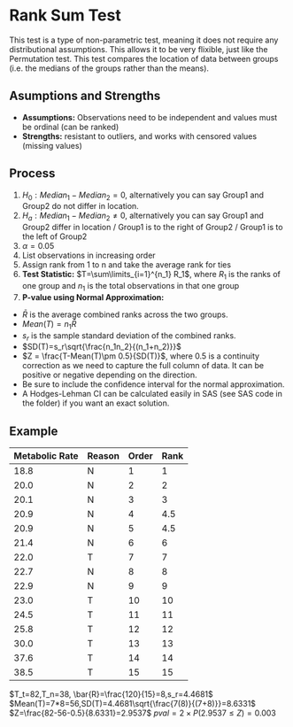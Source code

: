 # Rank Sum Test
This test is a type of non-parametric test, meaning it does not require any distributional assumptions. This allows it to be very flixible, just like the Permutation test. This test compares the location of data between groups (i.e. the medians of the groups rather than the means). 
## Asumptions and Strengths
- **Assumptions:** Observations need to be independent and values must be ordinal (can be ranked)
- **Strengths:** resistant to outliers, and works with censored values (missing values)
## Process
1. $H_0: Median_1-Median_2=0$, alternatively you can say Group1 and Group2 do not differ in location.
2. $H_a: Median_1-Median_2 \ne 0$, alternatively you can say Group1 and Group2 differ in location / Group1 is to the right of Group2 / Group1 is to the left of Group2 
3. $\alpha = 0.05$
4. List observations in increasing order
5. Assign rank from 1 to n and take the average rank for ties
6. **Test Statistic:** $T=\sum\limits_{i=1}^{n_1} R_1$, where $R_1$ is the ranks of one group and $n_1$ is the total observations in that one group
7. **P-value using Normal Approximation:**
  - $\bar{R}$ is the average combined ranks across the two groups.
  - $Mean(T)=n_1\bar{R}$
  - $s_r$ is the sample standard deviation of the combined ranks.
  - $SD(T)=s_r\sqrt{\frac{n_1n_2}{(n_1+n_2)}}$
  - $Z = \frac{T-Mean(T)\pm 0.5}{SD(T)}$, where 0.5 is a continuity correction as we need to capture the full column of data. It can be positive or negative depending on the direction.
  - Be sure to include the confidence interval for the normal approximation.
  - A Hodges-Lehman CI can be calculated easily in SAS (see SAS code in the folder) if you want an exact solution.

## Example
| Metabolic Rate | Reason | Order | Rank |
|----------------|--------|-------|------|
| 18.8           | N      | 1     | 1    |
| 20.0           | N      | 2     | 2    |
| 20.1           | N      | 3     | 3    |
| 20.9           | N      | 4     | 4.5  |
| 20.9           | N      | 5     | 4.5  |
| 21.4           | N      | 6     | 6    |
| 22.0           | T      | 7     | 7    |
| 22.7           | N      | 8     | 8    |
| 22.9           | N      | 9     | 9    |
| 23.0           | T      | 10    | 10   |
| 24.5           | T      | 11    | 11   |
| 25.8           | T      | 12    | 12   |
| 30.0           | T      | 13    | 13   |
| 37.6           | T      | 14    | 14   |
| 38.5           | T      | 15    | 15   |

$T_t=82,T_n=38, \bar{R}=\frac{120}{15}=8,s_r=4.4681$
$Mean(T)=7*8=56,SD(T)=4.4681\sqrt{\frac{7(8)}{(7+8)}}=8.6331$
$Z=\frac{82-56-0.5}{8.6331}=2.9537$
$pval=2\times P(2.9537\le Z)=0.003$
